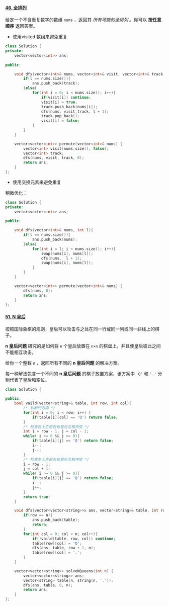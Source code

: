 

#### [46. 全排列](https://leetcode.cn/problems/permutations/)

给定一个不含重复数字的数组 `nums` ，返回其 *所有可能的全排列* 。你可以 **按任意顺序** 返回答案。





* 使用visited 数组来避免重复

```cpp
class Solution {
private:
    vector<vector<int>> ans;
    
public:

    void dfs(vector<int>& nums, vector<int>& visit, vector<int>& track, int l){
        if(l == nums.size()){
            ans.push_back(track);
        }else{
            for(int i = 0; i < nums.size(); i++){
                if(visit[i]) continue;
                visit[i] = true;
                track.push_back(nums[i]);
                dfs(nums, visit,track, l + 1);
                track.pop_back();
                visit[i] = false;
            }
        }
    }

    vector<vector<int>> permute(vector<int>& nums) {
        vector<int> visit(nums.size(), false);
        vector<int> track;
        dfs(nums, visit, track, 0);
        return ans;
    }
};
```

* 使用交换元素来避免重复

稍微优化：

```cpp
class Solution {
private:
    vector<vector<int>> ans;
    
public:

    void dfs(vector<int>& nums, int l){
        if(l == nums.size()){
            ans.push_back(nums);
        }else{
            for(int i = l; i < nums.size(); i++){
                swap(nums[i], nums[l]);
                dfs(nums,  l + 1);
                swap(nums[i], nums[l]);
            }
        }
    }

    vector<vector<int>> permute(vector<int>& nums) {
        dfs(nums, 0);
        return ans;
    }
};
```



#### [51. N 皇后](https://leetcode.cn/problems/n-queens/)

按照国际象棋的规则，皇后可以攻击与之处在同一行或同一列或同一斜线上的棋子。

**n 皇后问题** 研究的是如何将 `n` 个皇后放置在 `n×n` 的棋盘上，并且使皇后彼此之间不能相互攻击。

给你一个整数 `n` ，返回所有不同的 **n 皇后问题** 的解决方案。

每一种解法包含一个不同的 **n 皇后问题** 的棋子放置方案，该方案中 `'Q'` 和 `'.'` 分别代表了皇后和空位。

```cpp
class Solution {
    
public:
    bool vaild(vector<string>& table, int row, int col){
        /* 判断列方向 */
        for(int i = 0; i < row; i++) {
            if(table[i][col] == 'Q') return false;
        }
        /* 检查右上方是否有皇后互相冲突 */
        int i = row - 1, j = col - 1;
        while( i >= 0 && j >= 0){
            if(table[i][j] == 'Q') return false;
            i--;
            j--;
        }
        /* 检查左上方是否有皇后互相冲突 */
        i = row - 1;
        j = col + 1;
        while( i >= 0 && j >= 0){
            if(table[i][j] == 'Q') return false;
            i--;
            j++;
        }
        return true;
    }

    void dfs(vector<vector<string>>& ans, vector<string>& table, int row, int n){
        if(row == n){
            ans.push_back(table);
            return;
        }
        for(int col = 0; col < n; col++){
            if(!vaild(table, row, col)) continue;
            table[row][col] = 'Q';
            dfs(ans, table, row + 1, n);
            table[row][col] = '.';
        }
    }

    vector<vector<string>> solveNQueens(int n) {
        vector<vector<string>> ans;
        vector<string> table(n, string(n, '.'));
        dfs(ans, table, 0, n);
        return ans;
    }
};
```

